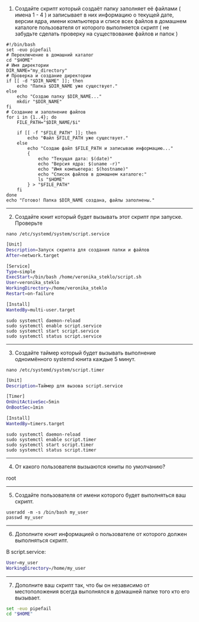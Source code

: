 1. Создайте скрипт который создаёт папку заполняет её файлами ( имена 1 - 4 ) и записывает в них информацию о текущей дате, версии ядра, имени компьютера и списе всех файлов в домашнем каталоге пользователя от которого выполняется скрипт ( не забудьте сделать проверку на существование файлов и папок )

```bush
#!/bin/bash
set -euo pipefail
# Переключение в домашний каталог
cd "$HOME"
# Имя директории
DIR_NAME="my_directory"
# Проверка и создание директории
if [[ -d "$DIR_NAME" ]]; then
    echo "Папка $DIR_NAME уже существует."
else
    echo "Создаю папку $DIR_NAME..."
    mkdir "$DIR_NAME"
fi
# Создание и заполнение файлов
for i in {1..4}; do
    FILE_PATH="$DIR_NAME/$i"
    
    if [[ -f "$FILE_PATH" ]]; then
        echo "Файл $FILE_PATH уже существует."
    else
        echo "Создаю файл $FILE_PATH и записываю информацию..."
        {
            echo "Текущая дата: $(date)"
            echo "Версия ядра: $(uname -r)"
            echo "Имя компьютера: $(hostname)"
            echo "Список файлов в домашнем каталоге:"
            ls "$HOME"
        } > "$FILE_PATH"
    fi
done
echo "Готово! Папка $DIR_NAME создана, файлы заполнены."
```

---

2. Создайте юнит который будет вызывать этот скрипт при запуске. Проверьте

```bush
nano /etc/systemd/system/script.service
```

```sh
[Unit]
Description=Запуск скрипта для создания папки и файлов
After=network.target

[Service]
Type=simple
ExecStart=/bin/bash /home/veronika_steklo/script.sh
User=veronika_steklo
WorkingDirectory=/home/veronika_steklo
Restart=on-failure

[Install]
WantedBy=multi-user.target
```

```bush
sudo systemctl daemon-reload
sudo systemctl enable script.service
sudo systemctl start script.service
sudo systemctl status script.service
```

---

3. Создайте таймер который будет вызывать выполнение одноимённого systemd юнита каждые 5 минут.

```bush
nano /etc/systemd/system/script.timer
```

```sh
[Unit]
Description=Таймер для вызова script.service

[Timer]
OnUnitActiveSec=5min
OnBootSec=1min

[Install]
WantedBy=timers.target
```

```bush
sudo systemctl daemon-reload
sudo systemctl enable script.timer
sudo systemctl start script.timer
sudo systemctl status script.timer
```

---

4. От какого пользователя вызыаются юниты по умолчанию?

root

---

5. Создайте пользователя от имени которого будет выполняться ваш скрипт.

```bush
useradd -m -s /bin/bash my_user
passwd my_user
```

---

6. Дополните юнит информацией о пользователе от которого должен выполняться скрипт.

В script.service:

```sh
User=my_user
WorkingDirectory=/home/my_user
```

---

7. Дополните ваш скрипт так, что бы он независимо от местоположения всегда выполнялся в домашней папке того кто его вызывает.

```sh
set -euo pipefail
cd "$HOME"
```
